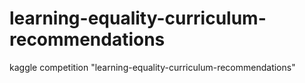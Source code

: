 # learning-equality-curriculum-recommendations
kaggle competition "learning-equality-curriculum-recommendations"
